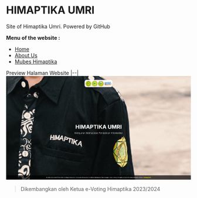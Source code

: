 # HIMAPTIKA UMRI
Site of Himaptika Umri. Powered by GitHub

**Menu of the website :**
* [Home](https://himaptikaumri.github.io/)
* [About Us](https://himaptikaumri.github.io/about.html)
* [Mubes Himaptika](https://himaptikaumri.github.io/mubes/)

Preview Halaman Website
|--|
![img](https://raw.githubusercontent.com/himaptikaumri/himaptikaumri.github.io/refs/heads/main/assets/ss-halaman.png)

> Dikembangkan oleh Ketua e-Voting Himaptika 2023/2024

